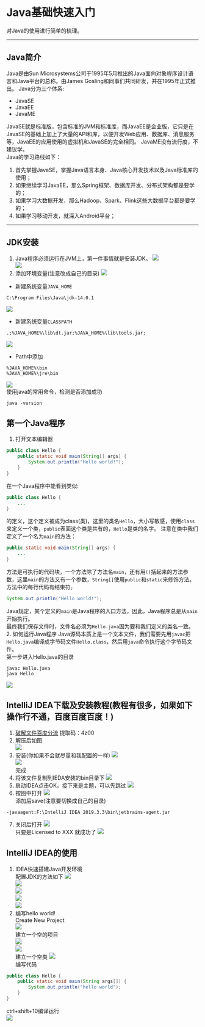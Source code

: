 # Java基础快速入门
对Java的使用进行简单的梳理。

---
## Java简介
Java是由Sun Microsystems公司于1995年5月推出的Java面向对象程序设计语言和Java平台的总称。由James Gosling和同事们共同研发，并在1995年正式推出。
Java分为三个体系:  
- JavaSE
- JavaEE
- JavaME  

JavaSE就是标准版，包含标准的JVM和标准库，而JavaEE是企业版，它只是在JavaSE的基础上加上了大量的API和库，以便开发Web应用、数据库、消息服务等，JavaEE的应用使用的虚拟机和JavaSE的完全相同。 JavaME没有流行度，不建议学。  
Java的学习路线如下：
1. 首先掌握JavaSE，掌握Java语言本身、Java核心开发技术以及Java标准库的使用；
2. 如果继续学习JavaEE，那么Spring框架、数据库开发、分布式架构都是要学的；
3. 如果学习大数据开发，那么Hadoop、Spark、Flink这些大数据平台都是要学的；
4. 如果学习移动开发，就深入Android平台；

---
## JDK安装
1. Java程序必须运行在JVM上，第一件事情就是安装JDK。
![](https://i.loli.net/2020/06/16/T6sw8jdvucfKAXU.png)  
![](https://i.loli.net/2020/06/16/NTLBhwsfHC7Zjt5.png)  
2. 添加环境变量(注意改成自己的目录)
![](https://i.loli.net/2020/06/16/EoBLisy4DwQXWOH.png)  
- 新建系统变量`JAVA_HOME`
```
C:\Program Files\Java\jdk-14.0.1
```
![](https://i.loli.net/2020/06/16/Jqe6lU4VPyXDrNC.png)  
- 新建系统变量`CLASSPATH`
```
.;%JAVA_HOME%\lib\dt.jar;%JAVA_HOME%\lib\tools.jar; 
```
![](https://i.loli.net/2020/06/16/Y7MrfS8p9BHlgL4.png)  
- Path中添加
```
%JAVA_HOME%\bin
%JAVA_HOME%\jre\bin
```
![](https://i.loli.net/2020/06/16/EHf3r4UMJF5vCdL.png)  
使用java的常用命令，检测是否添加成功
```
java -version
```

## 第一个Java程序
1. 打开文本编辑器
```java
public class Hello {
	public static void main(String[] args) {
		System.out.println("Hello world!");
	}
}
```
在一个Java程序中能看到类似:
```java
public class Hello {
	...
}
```
的定义，这个定义被成为class(类)，这里的类名`Hello`，大小写敏感，使用`class`来定义一个类，`public`表面这个类是共有的，`Hello`是类的名字。
注意在类中我们定义了一个名为`main`的方法：
```java
public static void main(String[] args) {
	...
}
```
方法是可执行的代码块，一个方法除了方法名`main`，还有用`()`括起来的方法参数，这里`main`的方法又有一个参数，`String[]`使用`public`和`static`来修饰方法。  
方法中的每行代码有结束符`;`
```Java
System.out.println("Hello world!");
```
Java规定，某个定义的`main`是Java程序的入口方法，因此，Java程序总是从`main`开始执行。  
最终我们保存文件时，文件名必须为`Hello.java`因为要和我们定义的类名一致。
2. 如何运行Java程序
Java源码本质上是一个文本文件，我们需要先用`javac`把`Hello.java`编译成字节码文件`Hello.class`，然后用`java`命令执行这个字节码文件。  
第一步进入Hello.java的目录
```
javac Hello.java
java Hello
```
![](https://i.loli.net/2020/06/16/5Rm8jlTgIbCGrUD.png)  

## IntelliJ IDEA下载及安装教程(教程有很多，如果如下操作行不通，百度百度百度！)
1. [破解文件百度分流](https://pan.baidu.com/s/1soSy4eKId3z3xqxiKrxdxg )
提取码：4z00
2. 解压后如图  
![](https://i.loli.net/2020/06/16/zclmbnfxLpDsq9F.png)  
3. 安装(你如果不会就尽量和我配置的一样)
![](https://i.loli.net/2020/06/16/CVnF7rzsQxgLWEB.png)  
![](https://i.loli.net/2020/06/16/JMizG7sjedEqk5n.png)  
完成
4. 将该文件复制到IEDA安装的bin目录下
![](https://i.loli.net/2020/06/16/CHYTwJeN3ol9Dp7.png)  
5. 启动IDEA点击OK，接下来是主题，可以先跳过
![](https://i.loli.net/2020/06/16/qmvre1AcP6oCHfi.png)  
6. 按图中打开
![](https://i.loli.net/2020/06/16/4Vq1B8LjiXumps2.png)  
添加后save(注意要切换成自己的目录)

```
-javaagent:F:\IntelliJ IDEA 2019.3.3\bin\jetbrains-agent.jar
```
7. 关闭后打开
![](https://i.loli.net/2020/06/16/oKciM3yhfSIOdFT.png)  
只要是Licensed to XXX 就成功了
![](https://i.loli.net/2020/06/16/J9bBA3hCRVmtD5Z.png)  

## IntelliJ IDEA的使用
1. IDEA快速搭建Java开发环境  
配置JDK的方法如下
![](https://i.loli.net/2020/06/16/FctKezJhMfbRP3j.png)  
![](https://wx1.sbimg.cn/2020/06/16/11.png)  
![](https://i.loli.net/2020/06/16/B32bWeVQyuajlpv.png)  
![](https://i.loli.net/2020/06/16/wEXbO4yfrCcNxza.png)  
![](https://wx1.sbimg.cn/2020/06/16/15.png)  
2. 编写hello world!  
Create New Project  
![](https://wx1.sbimg.cn/2020/06/16/16.png)  
建立一个空的项目   
![](https://wx2.sbimg.cn/2020/06/16/17.png)  
![](https://wx2.sbimg.cn/2020/06/16/18.png)  
建立一个空类
![](https://wx2.sbimg.cn/2020/06/16/19.png)  
编写代码
```java
public class Hello {
    public static void main(String args[]) {
        System.out.println("hello world");
    }
}
```
ctrl+shift+10编译运行  
![](https://wx2.sbimg.cn/2020/06/16/20.png)  
